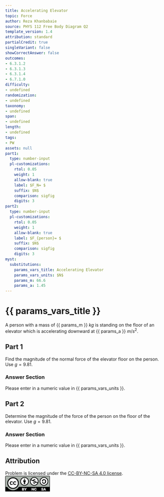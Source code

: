 ```yaml
---
title: Accelerating Elevator
topic: Force
author: Reza Khanbabaie
source: PHYS 112 Free Body Diagram Q2
template_version: 1.4
attribution: standard
partialCredit: true
singleVariant: false
showCorrectAnswer: false
outcomes:
- 6.3.1.2
- 6.3.1.3
- 6.3.1.4
- 6.7.1.0
difficulty:
- undefined
randomization:
- undefined
taxonomy:
- undefined
span:
- undefined
length:
- undefined
tags:
- PW
assets: null
part1:
  type: number-input
  pl-customizations:
    rtol: 0.05
    weight: 1
    allow-blank: true
    label: $F_N= $
    suffix: $N$
    comparison: sigfig
    digits: 3
part2:
  type: number-input
  pl-customizations:
    rtol: 0.05
    weight: 1
    allow-blank: true
    label: $F_{person}= $
    suffix: $N$
    comparison: sigfig
    digits: 3
myst:
  substitutions:
    params_vars_title: Accelerating Elevator
    params_vars_units: $N$
    params_m: 66.6
    params_a: 1.45
---
```

# {{ params_vars_title }}
A person with a mass of {{ params_m }} $kg$ is standing on the floor of an elevator which is accelerating downward at {{ params_a }} $m/s^2$.

## Part 1

Find the magnitude of the normal force of the elevator floor on the person. Use $g = 9.81$.

### Answer Section

Please enter in a numeric value in {{ params_vars_units }}.

## Part 2

Determine the magnitude of the force of the person on the floor of the elevator. Use $g = 9.81$.

### Answer Section

Please enter in a numeric value in {{ params_vars_units }}.

## Attribution

Problem is licensed under the [CC-BY-NC-SA 4.0 license](https://creativecommons.org/licenses/by-nc-sa/4.0/).<br> ![The Creative Commons 4.0 license requiring attribution-BY, non-commercial-NC, and share-alike-SA license.](https://raw.githubusercontent.com/firasm/bits/master/by-nc-sa.png)